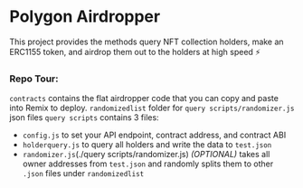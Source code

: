 # Polygon Airdropper

This project provides the methods query NFT collection holders, make an ERC1155 token, and airdrop them out to the holders at high speed ⚡

### Repo Tour:

`contracts` contains the flat airdropper code that you can copy and paste into Remix to deploy.
`randomizedlist` folder for `query scripts/randomizer.js` json files
`query scripts` contains 3 files:
- `config.js` to set your API endpoint, contract address, and contract ABI
- `holderquery.js` to query all holders and write the data to `test.json`
- `randomizer.js`(./query scripts/randomizer.js) *(OPTIONAL)* takes all owner addresses from `test.json` and randomly splits them to other  `.json` files under `randomizedlist`
